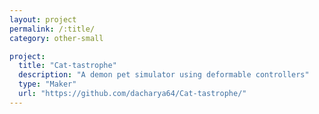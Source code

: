 ```yaml
---
layout: project
permalink: /:title/
category: other-small

project:
  title: "Cat-tastrophe"
  description: "A demon pet simulator using deformable controllers"
  type: "Maker"
  url: "https://github.com/dacharya64/Cat-tastrophe/"
---
```

